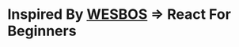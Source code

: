 # Inspired By [WESBOS](https://github.com/wesbos/React-For-Beginners-Starter-Files) => React For Beginners
